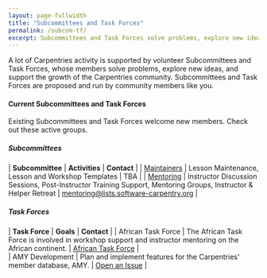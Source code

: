 ```yaml
---
layout: page-fullwidth
title: "Subcommittees and Task Forces"
permalink: /subcom-tf/
excerpt: Subcommittees and Task Forces solve problems, explore new ideas, and support the growth of the Carpentries community.
---
```


A lot of Carpentries activity is supported by volunteer Subcommittees and Task Forces, whose members solve problems, explore new ideas,
and support the growth of the Carpentries community. Subcommittees and Task Forces are proposed and run by community members like you.

#### Current Subcommittees and Task Forces
Existing Subcommittees and Task Forces welcome new members. Check out these active groups.

##### Subcommittees

| **Subcommittee**	| **Activities**	| **Contact** | 
| [Maintainers](https://software-carpentry.org/join/subcom/maintainers/) | 	Lesson Maintenance, Lesson and Workshop Templates |	TBA | 
| [Mentoring](https://software-carpentry.org/join/subcom/mentoring/)	|  Instructor Discussion Sessions, Post-Instructor Training Support, Mentoring Groups, Instructor & Helper Retreat | 	[mentoring@lists.software-carpentry.org](mailto:mentoring@lists.software-carpentry.org) |

##### Task Forces

| **Task Force**	| **Goals**	| **Contact** | 
| African Task Force	| The African Task Force is involved in workshop support and instructor mentoring on the African continent.	| [African Task Force](mailto:admin-afr@carpentries.org) |  
| AMY Development	| Plan and implement features for the Carpentries' member database, AMY.	| [Open an Issue](https://github.com/swcarpentry/amy/issues) | 
